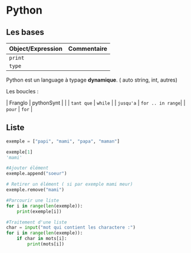 # Python

## Les bases

| Object/Expression | Commentaire |
| ----------------- | ----------- |
| `print`           |
| `type`            |


Python est un language à typage **dynamique**. ( auto string, int, autres)


Les boucles :

| Franglo | pythonSynt |   |
| `tant que` | `while` |
| `jusqu'a` | `for .. in range`| 
| `pour` | `for` |

## Liste

```py
exemple = ["papi", "mami", "papa", "maman"]

exemple[1]
'mami'

#Ajouter élément
exemple.append("soeur")

# Retirer un élément ( si par exemple mami meur)
exemple.remove("mami")

#Parcourir une liste
for i in range(len(exemple)):
    print(exemple[i])

#Traitement d'une liste
char = input("mot qui contient les charactere :")
for i in range(len(exemple)):
    if char in mots[i]:
        print(mots[i])

```

